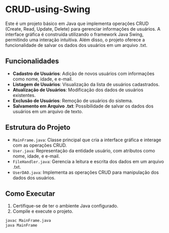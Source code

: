 # CRUD-using-Swing

Este é um projeto básico em Java que implementa operações CRUD (Create, Read, Update, Delete) para gerenciar informações de usuários. A interface gráfica é construída utilizando o framework Java Swing, permitindo uma interação intuitiva. Além disso, o projeto oferece a funcionalidade de salvar os dados dos usuários em um arquivo .txt.

## Funcionalidades

- **Cadastro de Usuários**: Adição de novos usuários com informações como nome, idade, e e-mail.
- **Listagem de Usuários**: Visualização da lista de usuários cadastrados.
- **Atualização de Usuários**: Modificação dos dados de usuários existentes.
- **Exclusão de Usuários**: Remoção de usuários do sistema.
- **Salvamento em Arquivo .txt**: Possibilidade de salvar os dados dos usuários em um arquivo de texto.

## Estrutura do Projeto

- `MainFrame.java`: Classe principal que cria a interface gráfica e interage com as operações CRUD.
- `User.java`: Representação da entidade usuário, com atributos como nome, idade, e e-mail.
- `FileHandler.java`: Gerencia a leitura e escrita dos dados em um arquivo .txt.
- `UserDAO.java`: Implementa as operações CRUD para manipulação dos dados dos usuários.

## Como Executar

1. Certifique-se de ter o ambiente Java configurado.
2. Compile e execute o projeto.

```bash
javac MainFrame.java
java MainFrame
